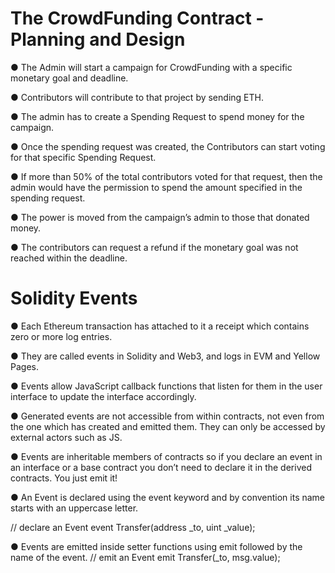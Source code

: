 # **The CrowdFunding Contract - Planning and Design**

● The Admin will start a campaign for CrowdFunding with a specific monetary goal and deadline.

● Contributors will contribute to that project by sending ETH.

● The admin has to create a Spending Request to spend money for the campaign.

● Once the spending request was created, the Contributors can start voting for that specific Spending Request.

● If more than 50% of the total contributors voted for that request, then the admin would have the permission to spend the amount specified in the spending request. 

● The power is moved from the campaign’s admin to those that donated money.

● The contributors can request a refund if the monetary goal was not reached within the deadline.


# **Solidity Events**

● Each Ethereum transaction has attached to it a receipt which contains zero or more log entries. 

● They are called events in Solidity and Web3, and logs in EVM and Yellow Pages.

● Events allow JavaScript callback functions that listen for them in the user interface to update the interface accordingly.

● Generated events are not accessible from within contracts, not even from the one which has created and emitted them. They can only be accessed by external actors such as JS.

● Events are inheritable members of contracts so if you declare an event in an interface or a base contract you don’t need to declare it in the derived contracts. You just emit it!

● An Event is declared using the event keyword and by convention its name starts with an uppercase letter.

// declare an Event
event Transfer(address _to, uint _value);

● Events are emitted inside setter functions using emit followed by the name of the event.
// emit an Event
emit Transfer(_to, msg.value);

